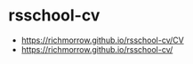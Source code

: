 # rsschool-cv

* https://richmorrow.github.io/rsschool-cv/CV
* https://richmorrow.github.io/rsschool-cv/
